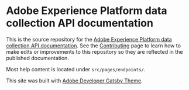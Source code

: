 # Adobe Experience Platform data collection API documentation

This is the source repository for the [Adobe Experience Platform data collection API documentation](https://developer.adobe.com/data-collection-apis/docs/). See the [Contributing](.github/CONTRIBUTING.md) page to learn how to make edits or improvements to this repository so they are reflected in the published documentation.

Most help content is located under `src/pages/endpoints/`.

This site was built with [Adobe Developer Gatsby Theme](https://github.com/adobe/gatsby-theme-aio).

<!-- View the [demo](https://adobedocs.github.io/dev-site-documentation-template/) running on Github Pages.  

Follow the [instructions](https://github.com/adobe/gatsby-theme-aio#getting-started) to get started. -->
